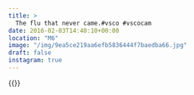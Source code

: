 ```yaml
---
title: >
  The flu that never came.#vsco #vscocam
date: 2016-02-03T14:40:10+00:00
location: "M6"
image: "/img/9ea5ce219aa6efb5836444f7baedba66.jpg"
draft: false
instagram: true
---
```


{{<photo src="/img/9ea5ce219aa6efb5836444f7baedba66.jpg">}}
